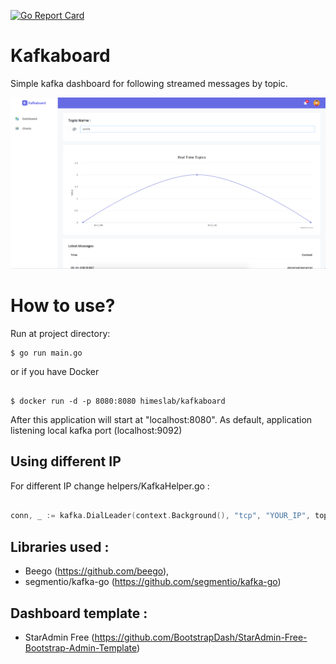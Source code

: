 [![Go Report Card](https://goreportcard.com/badge/github.com/semihtok/Kafkaboard)](https://goreportcard.com/report/github.com/semihtok/Kafkaboard)

Kafkaboard
==========

Simple kafka dashboard for following streamed messages by topic.

![alt text](screenshots/screenshot.png "Kafkaboard")

How to use?
===========

Run at project directory:

```
$ go run main.go
```
or if you have Docker

```

$ docker run -d -p 8080:8080 himeslab/kafkaboard

```

After this application will start at "localhost:8080". As default, application listening local kafka port (localhost:9092)

## Using different IP

For different IP change helpers/KafkaHelper.go :

```go

conn, _ := kafka.DialLeader(context.Background(), "tcp", "YOUR_IP", topic, partition)

```

## Libraries used : 
- Beego (https://github.com/beego), 
- segmentio/kafka-go (https://github.com/segmentio/kafka-go)

## Dashboard template : 
- StarAdmin Free (https://github.com/BootstrapDash/StarAdmin-Free-Bootstrap-Admin-Template)

